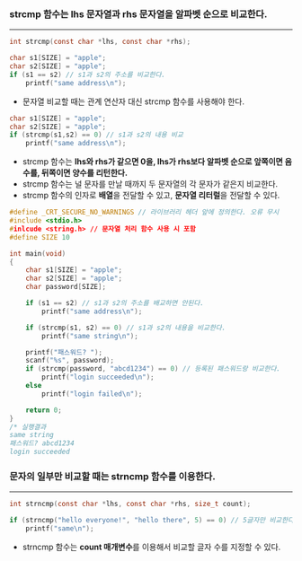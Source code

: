 ### strcmp 함수는 lhs 문자열과 rhs 문자열을 알파벳 순으로 비교한다. ###
_______
```c
int strcmp(const char *lhs, const char *rhs);
```

```c
char s1[SIZE] = "apple";
char s2[SIZE] = "apple";
if (s1 == s2) // s1과 s2의 주소를 비교한다.
	printf("same address\n");
```
- 문자열 비교할 때는 관계 연산자 대신 strcmp 함수를 사용해야 한다.

```c
char s1[SIZE] = "apple";
char s2[SIZE] = "apple";
if (strcmp(s1,s2) == 0) // s1과 s2의 내용 비교
	printf("same address\n");
```
- strcmp 함수는 **lhs와 rhs가 같으면 0을, lhs가 rhs보다 알파벳 순으로 앞쪽이면 음수를, 뒤쪽이면 양수를 리턴한다.**
- strcmp 함수는 널 문자를 만날 때까지 두 문자열의 각 문자가 같은지 비교한다.
- strcmp 함수의 인자로 **배열**을 전달할 수 있고, **문자열 리터럴**을 전달할 수 있다.

```c
#define _CRT_SECURE_NO_WARNINGS // 라이브러리 헤더 앞에 정의한다. 오류 무시
#include <stdio.h>
#inlcude <string.h> // 문자열 처리 함수 사용 시 포함
#define SIZE 10

int main(void)
{
	char s1[SIZE] = "apple";
	char s2[SIZE] = "apple";
	char password[SIZE];

	if (s1 == s2) // s1과 s2의 주소를 배교하면 안된다.
		printf("same address\n");

	if (strcmp(s1, s2) == 0) // s1과 s2의 내용을 비교한다.
		printf("same string\n");

	printf("패스워드? ");
	scanf("%s", password);
	if (strcmp(password, "abcd1234") == 0) // 등록된 패스워드랑 비교한다.
		printf("login succeeded\n");
	else
		printf("login failed\n");

	return 0;
}
/* 실행결과
same string
패스워드? abcd1234
login succeeded
```

### 문자의 일부만 비교할 때는 strncmp 함수를 이용한다. ###
______
```c
int strncmp(const char *lhs, const char *rhs, size_t count);
```

```c
if (strncmp("hello everyone!", "hello there", 5) == 0) // 5글자만 비교한다.
	printf("same\n");
```
- strncmp 함수는 **count 매개변수**를 이용해서 비교할 글자 수를 지정할 수 있다.